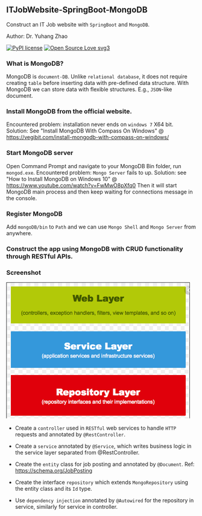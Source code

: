 ## ITJobWebsite-SpringBoot-MongoDB
Construct an IT Job website with `SpringBoot` and `MongoDB`.

Author: Dr. Yuhang Zhao

[![PyPI license](https://img.shields.io/pypi/l/ansicolortags.svg)](https://pypi.python.org/pypi/ansicolortags/)
[![Open Source Love svg3](https://badges.frapsoft.com/os/v3/open-source.svg?v=103)](https://github.com/ellerbrock/open-source-badges/)

### What is MongoDB?
MongoDB is `document-DB`. 
Unlike `relational database`,
it does not require creating `table` before inserting data with pre-defined data structure.
With MongoDB we can store data with flexible structures. E.g., `JSON`-like document. 

### Install MongoDB from the official website.
Encountered problem: installation never ends on `windows 7` X64 bit.
Solution: See "Install MongoDB With Compass On Windows" 
@ https://vegibit.com/install-mongodb-with-compass-on-windows/

### Start MongoDB server
Open Command Prompt and navigate to your MongoDB Bin folder,
run `mongod.exe`. 
Encountered problem: `Mongo Server` fails to up.
Solution: see "How to Install MongoDB on Windows 10"
@ https://www.youtube.com/watch?v=FwMwO8pXfq0
Then it will start MongoDB main process 
and then keep waiting for connections message in the console.

### Register MongoDB
Add `mongoDB/bin` to `Path` and we can use `Mongo Shell` and `Mongo Server` from anywhere.

### Construct the app using MongoDB with CRUD functionality through RESTful APIs. 

### Screenshot
![Architecture](https://github.com/yuhang2685/ITJobWebsite-SpringBoot-MongoDB/blob/master/ApplicationLayers.png)

- Create a `controller` used in `RESTful` web services to handle `HTTP` requests and annotated by `@RestController`.

- Create a `service` annotated by `@Service`, which writes business logic in the service layer separated from @RestController.

- Create the `entity` class for job posting and annotated by `@Document`.
Ref: https://schema.org/JobPosting

- Create the interface `repository` which extends `MongoRepository` using
the entity class and its `Id` type. 

- Use `dependency injection` annotated by `@Autowired` for the repository in service,
similarly for service in controller. 
